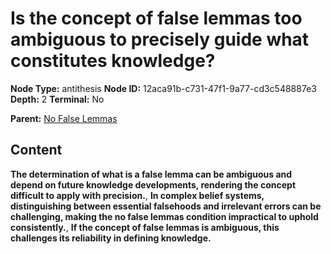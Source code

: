 # Is the concept of false lemmas too ambiguous to precisely guide what constitutes knowledge?

**Node Type:** antithesis
**Node ID:** 12aca91b-c731-47f1-9a77-cd3c548887e3
**Depth:** 2
**Terminal:** No

**Parent:** [No False Lemmas](no-false-lemmas.md)

## Content

**The determination of what is a false lemma can be ambiguous and depend on future knowledge developments, rendering the concept difficult to apply with precision.**, **In complex belief systems, distinguishing between essential falsehoods and irrelevant errors can be challenging, making the no false lemmas condition impractical to uphold consistently.**, **If the concept of false lemmas is ambiguous, this challenges its reliability in defining knowledge.**
